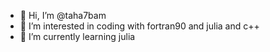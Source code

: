 - 👋 Hi, I’m @taha7bam
- 👀 I’m interested in coding with fortran90 and julia and c++
- 🌱 I’m currently learning julia

<!---
taha7bam/taha7bam is a ✨ special ✨ repository because its `README.md` (this file) appears on your GitHub profile.
You can click the Preview link to take a look at your changes.
--->
